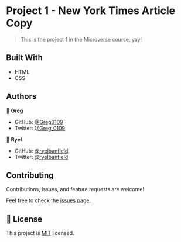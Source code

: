 # Project 1 - New York Times Article Copy

> This is the project 1 in the Microverse course, yay!

## Built With

- HTML
- CSS

## Authors

👤 **Greg**

- GitHub: [@Greg0109](https://github.com/greg0109)
- Twitter: [@Greg_0109](https://twitter.com/greg_0109)

👤 **Ryel**

- GitHub: [@ryelbanfield](https://github.com/ryelbanfield)
- Twitter: [@ryelbanfield](https://twitter.com/ryelbanfield)

## Contributing

Contributions, issues, and feature requests are welcome!

Feel free to check the [issues page](issues/).

## 📝 License

This project is [MIT](lic.url) licensed.